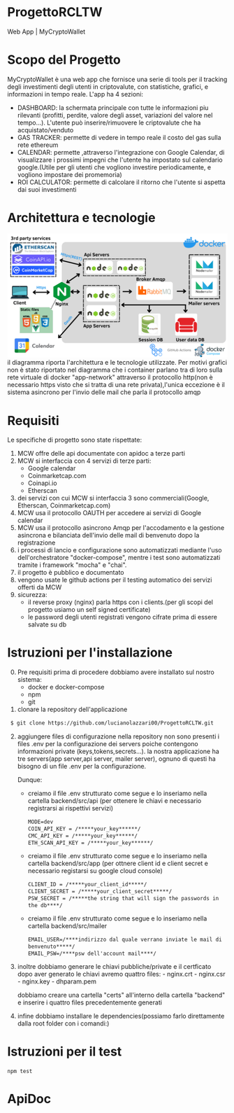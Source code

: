 # ProgettoRCLTW
Web App | MyCryptoWallet


# Scopo del Progetto
MyCryptoWallet è una web app che fornisce una serie di tools per il tracking degli investimenti degli utenti in criptovalute, con statistiche, grafici, e informazioni in tempo reale.
L'app ha 4 sezioni:
- DASHBOARD: 
    la schermata principale con tutte le informazioni piu rilevanti (profitti, perdite, valore degli asset, variazioni del valore nel tempo...). L'utente può inserire/rimuovere le criptovalute che ha acquistato/venduto
- GAS TRACKER: 
    permette di vedere in tempo reale il costo del gas sulla rete ethereum
- CALENDAR: 
    permette ,attraverso l'integrazione con Google Calendar, di visualizzare i prossimi impegni che l'utente ha impostato sul calendario google.(Utile per gli utenti che vogliono investire periodicamente, e vogliono impostare dei promemoria)
- ROI CALCULATOR: 
    permette di calcolare il ritorno che l'utente si aspetta dai suoi investimenti
# Architettura e tecnologie
![alt text](./DiagrammaMCW.png)
il diagramma riporta l'architettura e le tecnologie utilizzate.
Per motivi grafici non è stato riportato nel diagramma che i container parlano tra di loro sulla rete virtuale di docker "app-network" attraverso il protocollo http(non è necessario https visto che si tratta di una rete privata),l'unica eccezione è il sistema asincrono per l'invio delle mail che parla il protocollo amqp
# Requisiti
Le specifiche di progetto sono state rispettate:
1. MCW offre delle api documentate con apidoc a terze parti
2. MCW si interfaccia con 4 servizi di terze parti:
    - Google calendar
    - Coinmarketcap.com
    - Coinapi.io
    - Etherscan
3. dei servizi con cui MCW si interfaccia 3 sono commerciali(Google, Etherscan, Coinmarketcap.com)
4. MCW usa il protocollo OAUTH per accedere ai servizi di Google calendar
5. MCW usa il protocollo asincrono Amqp per l'accodamento e la gestione asincrona e bilanciata dell'invio delle mail di benvenuto dopo la registrazione
6. i processi di lancio e configurazione sono automatizzati mediante l'uso dell'orchestratore "docker-compose", mentre i test sono automatizzati tramite i framework "mocha" e "chai".
7. il progetto è pubblico e documentato
8. vengono usate le github actions per il testing automatico dei servizi offerti da MCW
9. sicurezza:
    - il reverse proxy (nginx) parla https con i clients.(per gli scopi del progetto usiamo un self signed certificate)
    - le password degli utenti registrati vengono cifrate prima di essere salvate su db
# Istruzioni per l'installazione
0. Pre requisiti
    prima di procedere dobbiamo avere installato sul nostro sistema:
    - docker e docker-compose
    - npm
    - git 
1. clonare la repository dell'applicazione
```bash
 $ git clone https://github.com/lucianolazzari00/ProgettoRCLTW.git
```
2. aggiungere files di configurazione
    nella repository non sono presenti i files .env per la configurazione dei servers poiche contengono informazioni private (keys,tokens,secrets...).
    la nostra applicazione ha tre servers(app server,api server, mailer server), ognuno di questi ha bisogno di un file .env per la configurazione.

    Dunque:

    - creiamo il file .env strutturato come segue e lo inseriamo nella cartella backend/src/api
        (per ottenere le chiavi e necessario registrarsi ai rispettivi servizi)

        ```
        MODE=dev
        COIN_API_KEY = /*****your_key******/
        CMC_API_KEY = /*****your_key******/
        ETH_SCAN_API_KEY = /*****your_key******/
        ```

    - creiamo il file .env strutturato come segue e lo inseriamo nella cartella backend/src/app
        (per ottnere client id e client secret e necessario registarsi su google cloud console)

        ```
        CLIENT_ID = /*****your_client_id*****/
        CLIENT_SECRET = /*****your_client_secret*****/
        PSW_SECRET = /*****the string that will sign the passwords in the db****/
        ```

    - creiamo il file .env strutturato come segue e lo inseriamo nella cartella backend/src/mailer

        ```
        EMAIL_USER=/****indirizzo dal quale verrano inviate le mail di benvenuto*****/
        EMAIL_PSW=/****psw dell'account mail****/
        ```

3. inoltre dobbiamo generare le chiavi pubbliche/private e il certficato
    dopo aver generato le chiavi avremo quattro files:
        - nginx.crt
        - nginx.csr
        - nginx.key
        - dhparam.pem

    dobbiamo creare una cartella "certs" all'interno della cartella "backend" e inserire i quattro files precedentemente generati

4. infine dobbiamo installare le dependencies(possiamo farlo direttamente dalla root folder con i comandi:)

    
# Istruzioni per il test
```
npm test
```
# ApiDoc



